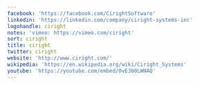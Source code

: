 ```yaml
---
facebook: 'https://facebook.com/CirightSoftware'
linkedin: 'https://linkedin.com/company/ciright-systems-inc'
logohandle: ciright
notes: 'vimeo: https://vimeo.com/ciright'
sort: ciright
title: ciright
twitter: ciright
website: 'http://www.ciright.com/'
wikipedia: 'https://en.wikipedia.org/wiki/Ciright_Systems'
youtube: 'https://youtube.com/embed/0vE300LWNAQ'
---
```

